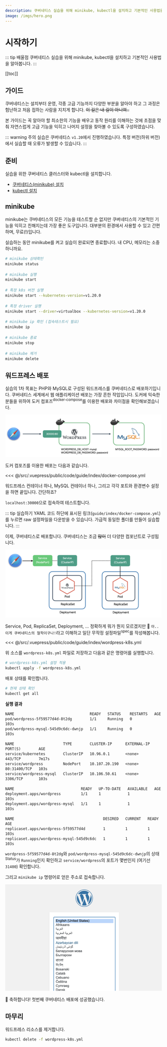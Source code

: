```yaml
---
description: 쿠버네티스 실습을 위해 minikube, kubectl을 설치하고 기본적인 사용법을 알아봅니다.
image: /imgs/hero.png
---
```


# 시작하기

::: tip 배울점
쿠버네티스 실습을 위해 minikube, kubectl을 설치하고 기본적인 사용법을 알아봅니다.
:::

[[toc]]

## 가이드

쿠버네티스는 설치부터 운영, 각종 고급 기능까지 다양한 부분을 알아야 하고 그 과정은 험난하고 처음 접하는 사람을 지치게 합니다. ~~이 길은 내 길이 아니여..~~

본 가이드는 꼭 알아야 할 최소한의 기능을 배우고 동작 원리를 이해하는 것에 초점을 맞춰 자연스럽게 고급 기능을 익히고 나머지 설정을 찾아볼 수 있도록 구성하였습니다.

::: warning 주의
실습은 쿠버네티스 `v1.20`에서 진행하였습니다. 특정 버전(하위 버전)에서 실습할 때 오류가 발생할 수 있습니다.
:::

## 준비

실습을 위한 쿠버네티스 클러스터와 kubectl을 설치합니다.

- [쿠버네티스(minikube) 설치](../prepare/kubernetes-setup.md)
- [kubectl 설치](../prepare/kubectl-setup.md)

## minikube

minikube는 쿠버네티스의 모든 기능을 테스트할 순 없지만 쿠버네티스의 기본적인 기능을 익히고 친해지는데 가장 좋은 도구입니다. 대부분의 환경에서 사용할 수 있고 간편하며, 무료(!)입니다.

실습하는 동안 minikube를 켜고 실습이 완료되면 종료합니다. 내 CPU, 메모리는 소중하니까요.

```sh
# minikube 상태확인
minikube status

# minikube 실행
minikube start

# 특정 k8s 버전 실행
minikube start --kubernetes-version=v1.20.0

# 특정 driver 실행
minikube start --driver=virtualbox --kubernetes-version=v1.20.0

# minikube ip 확인 (접속테스트시 필요)
minikube ip

# minikube 종료
minikube stop

# minikube 제거
minikube delete
```

## 워드프레스 배포

실습의 1차 목표는 PHP와 MySQL로 구성된 워드프레스를 쿠버네티스로 배포하기입니다. 쿠버네티스 세계에서 웹 애플리케이션 배포는 가장 흔한 작업입니다. 도커에 익숙한 분들을 위하여 도커 컴포즈<sup>docker-compose</sup>를 이용한 배포와 차이점을 확인해보겠습니다.

![wordpress(docker)](./imgs/guide/index/wordpress-docker.png)

도커 컴포즈를 이용한 배포는 다음과 같습니다.

<<< @/src/.vuepress/public/code/guide/index/docker-compose.yml
<code-link link="guide/index/docker-compose.yml"/>

워드프레스 컨테이너 하나, MySQL 컨테이너 하나, 그리고 각각 포트와 환경변수 설정을 하면 끝입니다. 간단하죠?

`localhost:30000`으로 접속하여 테스트합니다.

::: tip 실습하기
YAML 코드 하단에 표시된 링크(`guide/index/docker-compose.yml`)를 누르면 raw 설정파일을 다운받을 수 있습니다. 가급적 동일한 폴더를 만들어 실습합니다.
:::

이제, 쿠버네티스로 배포합니다. 쿠버네티스는 조금 ~~많이~~ 더 다양한 컴포넌트로 구성됩니다.

![wordpress(k8s)](./imgs/guide/index/wordpress-k8s.png)

Service, Pod, ReplicaSet, Deployment, ... 정확하게 뭐가 뭔지 모르겠지만 👀 `아.. 이게 쿠버네티스의 철학이구나!`라고 이해하고 일단 무작정 설정파일<sup>spec</sup>를 작성해봅니다.

<<< @/src/.vuepress/public/code/guide/index/wordpress-k8s.yml
<code-link link="guide/index/wordpress-k8s.yml"/>

위 소스를 `wordpress-k8s.yml` 파일로 저장하고 다음과 같은 명령어를 실행합니다.

```sh
# wordpress-k8s.yml 설정 적용
kubectl apply -f wordpress-k8s.yml
```

배포 상태를 확인합니다.

```sh
# 현재 상태 확인
kubectl get all
```

**실행 결과**

```{2-3,7}
NAME                                  READY   STATUS    RESTARTS   AGE
pod/wordpress-5f59577d4d-8t2dg        1/1     Running   0          103s
pod/wordpress-mysql-545d9c6dc-dwnjp   1/1     Running   0          103s

NAME                      TYPE        CLUSTER-IP      EXTERNAL-IP   PORT(S)        AGE
service/kubernetes        ClusterIP   10.96.0.1       <none>        443/TCP        7m17s
service/wordpress         NodePort    10.107.20.190   <none>        80:31400/TCP   103s
service/wordpress-mysql   ClusterIP   10.106.50.61    <none>        3306/TCP       103s

NAME                              READY   UP-TO-DATE   AVAILABLE   AGE
deployment.apps/wordpress         1/1     1            1           103s
deployment.apps/wordpress-mysql   1/1     1            1           103s

NAME                                        DESIRED   CURRENT   READY   AGE
replicaset.apps/wordpress-5f59577d4d        1         1         1       103s
replicaset.apps/wordpress-mysql-545d9c6dc   1         1         1       103s
```

`wordpress-5f59577d4d-8t2dg`와 `pod/wordpress-mysql-545d9c6dc-dwnjp`의 상태<sup>Status</sup>가 `Running`인지 확인하고 `service/wordpress`의 포트가 몇번인지 (여기선 `31400`) 확인합니다.

그리고 `minikube ip` 명령어로 얻은 주소로 접속합니다.

![wordpress](./imgs/guide/index/wordpress.png)

🎉 축하합니다! 첫번째 쿠버네티스 배포에 성공했습니다.

## 마무리

워드프레스 리소스를 제거합니다.

```sh
kubectl delete -f wordpress-k8s.yml
```
